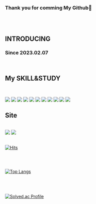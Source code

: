 ### Thank you for comming My Github👋

<br>
<br>
<h2>INTRODUCING</h2>
<h3>Since 2023.02.07</h3>
<br>


<h2>My SKILL&STUDY</h2><br>

 <img src="https://img.shields.io/badge/MySQL-FF880F?style=flat&logo=MySQL&logoColor=white"/>  <img src="https://img.shields.io/badge/Python-3776AB?style=flat&logo=Python&logoColor=white"/>  <img src="https://img.shields.io/badge/R-028CF0?style=flat&logo=R&logoColor=white"/>  <img src="https://img.shields.io/badge/tensorflow-FF6F00?style=flat&logo=tensorflow&logoColor=white"/>  <img src="https://img.shields.io/badge/opencv-5C3EE8?style=flat&logo=opencv&logoColor=white"/>  <img src="https://img.shields.io/badge/kaggle-20BEFF?style=flat&logo=kaggle&logoColor=white"/>  <img src="https://img.shields.io/badge/keras-D00000?style=flat&logo=keras&logoColor=white"/>  <img src="https://img.shields.io/badge/Selenium-43B02A?style=flat&logo=Selenium&logoColor=white"/>  <img src="https://img.shields.io/badge/numpy-013243?style=flat&logo=numpy&logoColor=white"/>  <img src="https://img.shields.io/badge/pandas-150458?style=flat&logo=pandas&logoColor=white"/>  <img src="https://img.shields.io/badge/github-000000?style=flat&logo=github&logoColor=white"/>
<br>

<h2>Site</h2><br>
<a href="mailto:katohmik@gmail.com"><img src="https://img.shields.io/badge/Gmail-FF1E0D?style=flat-square&logo=Gmail&logoColor=white&link=mailto:katohmik@gmail.com"/></a>  <a href="https://www.notion.so/katohmik-a392ff701ae8499a939f5313f9e4c309" > <img src="https://img.shields.io/badge/notion-000000?style=flat&logo=notion&logoColor=white"/></a>
<br>
<br>


 
[![Hits](https://hits.seeyoufarm.com/api/count/incr/badge.svg?url=https%3A%2F%2Fgithub.com%2Fkatohmik%2Fmygithub&count_bg=%2379C83D&title_bg=%23555555&icon=&icon_color=%23E7E7E7&title=hits&edge_flat=false)](https://hits.seeyoufarm.com)

<br>
<br>



[![Top Langs](https://github-readme-stats.vercel.app/api/top-langs/?username=katohmik&layout=compact)](https://github.com/katohmik/github-readme-stats)
<br>
<br>
<br>
<br>

[![Solved.ac Profile](http://mazassumnida.wtf/api/generate_badge?boj=katohmik)](https://solved.ac/katohmik)<br/>
